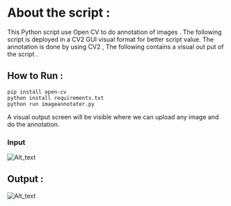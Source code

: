 # About the script : 

This Python script use Open CV to do annotation of images . The following script is deployed in a CV2 GUI visual format for better script value. The annotation is done by using CV2 , The following contains a visual out put of the script . 

## How to Run : 
```
pip install open-cv
python install requirements.txt
python run imageannotater.py
```
A visual output screen will be visible where we can upload any image and do the annotation.

### Input
![Alt_text](https://github.com/Anustup900/Automation-scripts/blob/main/ImageAnnotater/Assets/cat_dog.jpg)

## Output : 

![Alt_text](https://github.com/Anustup900/Automation-scripts/blob/main/ImageAnnotater/Assets/cat_dog_annotated.jpg)
